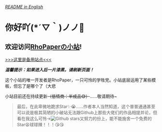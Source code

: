 ###### [README in English](README_en.md "If you need English, please click here")

**你好吖(*´▽｀)ノノ**👋
===

欢迎访问[RhoPaperの小站](https://rhopaper.github.io "点我！！！")!
---

[>>>这里是备用站点<<<](https://s3.tebi.io/rhopaper/index.html "我就是个坐冷板凳的QwQ")

***温馨提示：如果进入后一片漆黑，请刷新页面！***

这个小站的唯一开发者是RhoPaper，一只可怜的学牲党。小站底层运用了某些模板，但忘了是哪个了（大悲

小站目前还在持续更新~~（低情商：半成品😅）~~……敬请期待~

>最后，在此卑微地跪求Star✨😭……作者本人当然知道，这个普普通通甚至可以说是极其简陋的小破站无法跟Github上那些大佬们的作品相提并论，但看在我这么可怜->![Github stars](https://img.shields.io/github/stars/RhoPaper/website.svg)又努力的份上，能不能施舍一个免费的Star😫球球辣！！！😘😘


